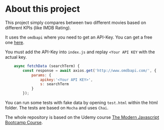 # About this project

This project simply compares between two different movies based on different KPIs (like IMDB Rating).

It uses the `omdbapi` where you need to get an API-Key.
You can get a free one [here](http://www.omdbapi.com/apikey.aspx).

You must add the API-Key into `index.js` and replay `<Your API KEY` with the actual key.

````js
    async fetchData (searchTerm) {
        const response = await axios.get('http://www.omdbapi.com/', {
            params: {
                apikey:'<Your API KEY>',
                s: searchTerm
            }
        });
````

You can run some tests with fake data by opening `test.html` within the html folder.
The tests are based on `Mocha` and uses `Chai`.

The whole repository is based on the Udemy course [The Modern Javascript Bootcamp Course](https://www.udemy.com/course/javascript-beginners-complete-tutorial/).
